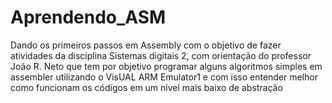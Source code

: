 # Aprendendo_ASM
Dando os primeiros passos em Assembly com o objetivo de fazer atividades da disciplina Sistemas digitais 2, com orientação do professor João R. Neto que tem por objetivo programar alguns algoritmos simples em assembler utilizando o VisUAL ARM Emulator1 e com isso entender melhor como funcionam os códigos em um nível mais baixo  de abstração
